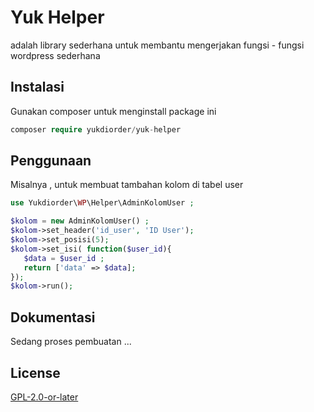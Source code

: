 # Yuk Helper

adalah library sederhana untuk membantu mengerjakan fungsi - fungsi  wordpress sederhana

## Instalasi

Gunakan composer untuk menginstall package ini 

```php
composer require yukdiorder/yuk-helper
```

## Penggunaan
Misalnya , untuk membuat tambahan kolom di tabel user
```php
use Yukdiorder\WP\Helper\AdminKolomUser ;

$kolom = new AdminKolomUser() ;
$kolom->set_header('id_user', 'ID User');
$kolom->set_posisi(5);
$kolom->set_isi( function($user_id){
   $data = $user_id ;
   return ['data' => $data];
});
$kolom->run();

```

## Dokumentasi
Sedang proses pembuatan ...

## License
[GPL-2.0-or-later](https://choosealicense.com/licenses/mit/)